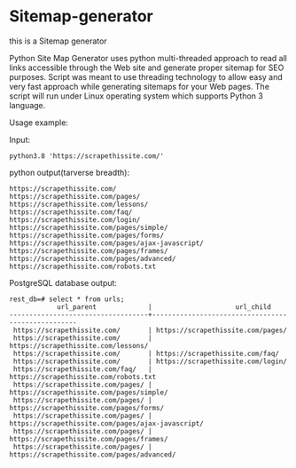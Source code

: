 # Sitemap-generator

this is a Sitemap generator 

Python Site Map Generator uses python multi-threaded approach to read all links accessible through the Web site and generate proper
sitemap for SEO purposes. Script was meant to use threading technology to allow easy and very fast approach while generating sitemaps for your Web pages.
The script will run under Linux operating system which supports Python 3 language.


Usage example:

Input:

    python3.8 'https://scrapethissite.com/'
    
python output(tarverse breadth):

    https://scrapethissite.com/
    https://scrapethissite.com/pages/
    https://scrapethissite.com/lessons/
    https://scrapethissite.com/faq/
    https://scrapethissite.com/login/
    https://scrapethissite.com/pages/simple/
    https://scrapethissite.com/pages/forms/
    https://scrapethissite.com/pages/ajax-javascript/
    https://scrapethissite.com/pages/frames/
    https://scrapethissite.com/pages/advanced/
    https://scrapethissite.com/robots.txt

PostgreSQL database output:

    rest_db=# select * from urls;
                url_parent             |                     url_child                     
    -----------------------------------+---------------------------------------------------
     https://scrapethissite.com/       | https://scrapethissite.com/pages/
     https://scrapethissite.com/       | https://scrapethissite.com/lessons/
     https://scrapethissite.com/       | https://scrapethissite.com/faq/
     https://scrapethissite.com/       | https://scrapethissite.com/login/
     https://scrapethissite.com/faq/   | https://scrapethissite.com/robots.txt
     https://scrapethissite.com/pages/ | https://scrapethissite.com/pages/simple/
     https://scrapethissite.com/pages/ | https://scrapethissite.com/pages/forms/
     https://scrapethissite.com/pages/ | https://scrapethissite.com/pages/ajax-javascript/
     https://scrapethissite.com/pages/ | https://scrapethissite.com/pages/frames/
     https://scrapethissite.com/pages/ | https://scrapethissite.com/pages/advanced/
   
